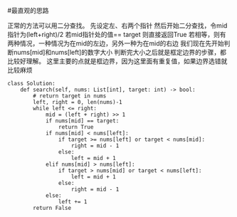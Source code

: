 #最直观的思路

正常的方法可以用二分查找。
先设定左、右两个指针
然后开始二分查找，令mid指针为(left+right)/2
若mid指针处的值== target 则直接返回True
若相等，则有两种情况，一种情况为在mid的左边，另外一种为在mid的右边
我们现在先开始判断nums[mid]和nums[left]的数字大小
判断完大小之后就是框定边界的步骤，都比较好理解。
这里主要的点就是框边界，因为这里面有重复值，如果边界选错就比较麻烦



```shell
class Solution:
    def search(self, nums: List[int], target: int) -> bool:
        # return target in nums
        left, right = 0, len(nums)-1
        while left <= right:
            mid = (left + right) >> 1
            if nums[mid] == target:
                return True
            if nums[mid] < nums[left]:
                if target >= nums[left] or target < nums[mid]:
                    right = mid - 1
                else:
                    left = mid + 1
            elif nums[mid] > nums[left]:
                if target > nums[mid] or target < nums[left]:
                    left = mid + 1
                else: 
                    right = mid - 1
            else:
                left += 1
        return False
      
```
